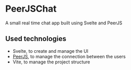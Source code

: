 # PeerJSChat

A small real time chat app built using Svelte and PeerJS

## Used technologies

- Svelte, to create and manage the UI
- [PeerJS](https://peerjs.com), to manage the connection between the users
- Vite, to manage the project structure
